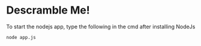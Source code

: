Descramble Me!
=======
To start the nodejs app, type the following in the cmd after installing NodeJs
```
node app.js
```
